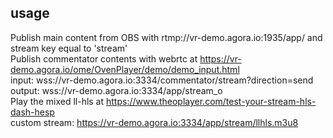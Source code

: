 ## usage 

Publish main content from OBS with rtmp://vr-demo.agora.io:1935/app/ and stream key equal to 'stream'     
Publish commentator contents with webrtc at https://vr-demo.agora.io/ome/OvenPlayer/demo/demo_input.html      
    input: wss://vr-demo.agora.io:3334/commentator/stream?direction=send     
    output: wss://vr-demo.agora.io:3334/app/stream_o     
Play the mixed ll-hls at https://www.theoplayer.com/test-your-stream-hls-dash-hesp      
    custom stream: https://vr-demo.agora.io:3334/app/stream/llhls.m3u8      
